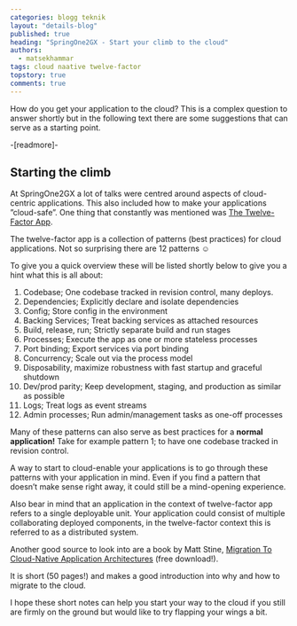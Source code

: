 ```yaml
---
categories: blogg teknik
layout: "details-blog"
published: true
heading: "SpringOne2GX - Start your climb to the cloud"
authors: 
  - matsekhammar
tags: cloud naative twelve-factor
topstory: true
comments: true
---
```


How do you get your application to the cloud? This is a complex question to answer shortly but in the following text there are some suggestions that can serve as a starting point. 

-[readmore]-

## Starting the climb
At SpringOne2GX a lot of talks were centred around aspects of cloud-centric applications. This also included how to make your applications ”cloud-safe”. One thing that constantly was mentioned was [The Twelve-Factor App](http://12factor.net).

The twelve-factor app is a collection of patterns (best practices) for cloud applications. Not so surprising there are 12 patterns ☺

To give you a quick overview these will be listed shortly below to give you a hint what this is all about:

1. Codebase; One codebase tracked in revision control, many deploys.
2. Dependencies; Explicitly declare and isolate dependencies
3. Config; Store config in the environment
4. Backing Services; Treat backing services as attached resources
5. Build, release, run; Strictly separate build and run stages
6. Processes; Execute the app as one or more stateless processes
7. Port binding; Export services via port binding
8. Concurrency; Scale out via the process model
9. Disposability, maximize robustness with fast startup and graceful shutdown
10. Dev/prod parity; Keep development, staging, and production as similar as possible
11. Logs; Treat logs as event streams
12. Admin processes; Run admin/management tasks as one-off processes

Many of these patterns can also serve as best practices for a **normal application!** Take for example pattern 1; to have one codebase tracked in revision control.

A way to start to cloud-enable your applications is to go through these patterns with your application in mind. Even if you find a pattern that doesn’t make sense right away, it could still be a mind-opening experience.

Also bear in mind that an application in the context of twelve-factor app refers to a single deployable unit. Your application could consist of multiple collaborating deployed components, in the twelve-factor context this is referred to as a distributed system.

Another good source to look into are a book by Matt Stine, [Migration To Cloud-Native Application Architectures](http://pivotal.io/platform/migrating-to-cloud-native-application-architectures-ebook) (free download!).

It is short (50 pages!) and makes a good introduction into why and how to migrate to the cloud. 

I hope these short notes can help you start your way to the cloud if you still are firmly on the ground but would like to try flapping your wings a bit.
